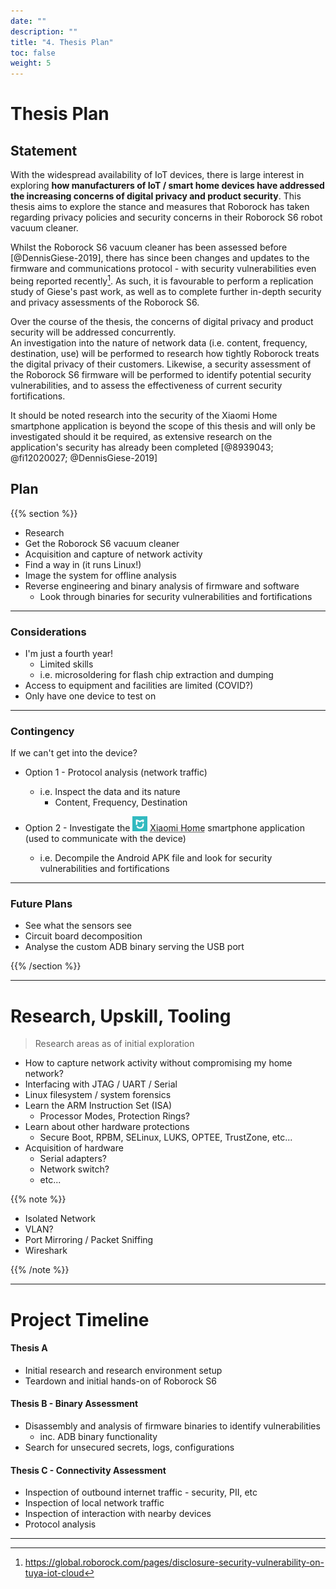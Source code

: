 ```yaml
---
date: ""
description: ""
title: "4. Thesis Plan"
toc: false
weight: 5
---
```


# Thesis Plan

<!-- Articulating a research question, plan and thesis outline

The plan is robust and has provision for project variations and contingencies. The plan fits within the narrative set out by the literature review –the student makes clear why the plan is developed this way in the context of the reviewed literature. Thesis outline includes sub-sections, logical flow with a clear connection to the project plan and literature review.

All the project-dependent essential skills are identified. The student has not only acquired all the skills but also done additional work (completed partial design of a system/some algorithms/interface etc.)  -->

## Statement


With the widespread availability of IoT devices, there is large interest in exploring **how manufacturers of IoT / smart home devices have addressed the increasing concerns of digital privacy and product security**. This thesis aims to explore the stance and measures that Roborock has taken regarding privacy policies and security concerns in their Roborock S6 robot vacuum cleaner.

Whilst the Roborock S6 vacuum cleaner has been assessed before [@DennisGiese-2019], there has since been changes and updates to the firmware and communications protocol - with security vulnerabilities even being reported recently[^roborock_vuln]. As such, it is favourable to perform a replication study of Giese's past work, as well as to complete further in-depth security and privacy assessments of the Roborock S6.

[^roborock_vuln]: https://global.roborock.com/pages/disclosure-security-vulnerability-on-tuya-iot-cloud

Over the course of the thesis, the concerns of digital privacy and product security will be addressed concurrently.  
An investigation into the nature of network data (i.e. content, frequency, destination, use) will be performed to research how tightly Roborock treats the digital privacy of their customers. Likewise, a security assessment of the Roborock S6 firmware will be performed to identify potential security vulnerabilities, and to assess the effectiveness of current security fortifications.

It should be noted research into the security of the Xiaomi Home smartphone application is beyond the scope of this thesis and will only be investigated should it be required, as extensive research on the application's security has already been completed [@8939043; @fi12020027; @DennisGiese-2019]


## Plan

<!-- In @{fi12020027}'s sss -->

<!-- As a result, many attempts (regardless of success) aimed to completely replace original code with homebrew functionality, such that the original code was never analysed. -->


{{% section %}}

- Research
- Get the Roborock S6 vacuum cleaner
- Acquisition and capture of network activity
- Find a way in (it runs Linux!)
- Image the system for offline analysis
- Reverse engineering and binary analysis of firmware and software
  - Look through binaries for security vulnerabilities and fortifications

---

### Considerations

* I'm just a fourth year!
  * Limited skills
  * i.e. microsoldering for flash chip extraction and dumping
* Access to equipment and facilities are limited (COVID?)
* Only have one device to test on

---

### Contingency

<label>If we can't get into the device?</label>

- Option 1 - Protocol analysis (network traffic)

  - i.e. Inspect the data and its nature
    - Content, Frequency, Destination

- Option 2 - Investigate the <img src="/uploads/20211103-xiaomi-home-logo.png" height="24px" /> <a href="https://play.google.com/store/apps/details?id=com.xiaomi.smarthome" style="text-decoration: underline dotted">Xiaomi Home</a> smartphone application (used to communicate with the device)
  - i.e. Decompile the Android APK file and look for security vulnerabilities and fortifications

---

### Future Plans

- See what the sensors see
- Circuit board decomposition
- Analyse the custom ADB binary serving the USB port

{{% /section %}}

---

# Research, Upskill, Tooling

> Research areas as of initial exploration

- How to capture network activity <label>without</label> compromising my home network?
- Interfacing with JTAG / UART / Serial
- Linux filesystem / system forensics
- Learn the ARM Instruction Set (ISA)
  - Processor Modes, Protection Rings?
- Learn about other hardware protections
  - Secure Boot, RPBM, SELinux, LUKS, OPTEE, TrustZone, etc...
- Acquisition of hardware
  - Serial adapters?
  - Network switch?
  - etc...

{{% note %}}

- Isolated Network
- VLAN?
- Port Mirroring / Packet Sniffing
- Wireshark

{{% /note %}}

---


# Project Timeline

#### <label>Thesis A</label>

* Initial research and research environment setup
* Teardown and initial hands-on of Roborock S6

#### <label>Thesis B - Binary Assessment</label>

* Disassembly and analysis of firmware binaries to identify vulnerabilities
  * inc. ADB binary functionality
* Search for unsecured secrets, logs, configurations

#### <label>Thesis C - Connectivity Assessment</label>

* Inspection of outbound internet traffic - security, PII, etc
* Inspection of local network traffic
* Inspection of interaction with nearby devices
* Protocol analysis

---